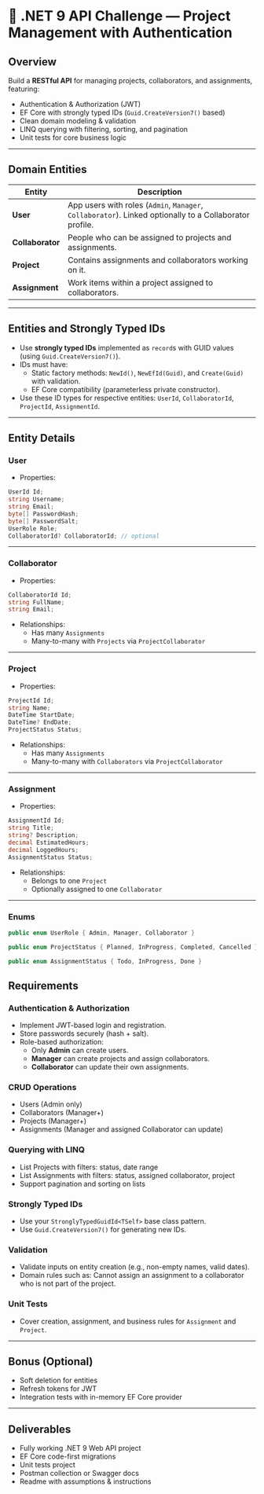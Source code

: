 # 🚀 .NET 9 API Challenge — Project Management with Authentication

## Overview

Build a **RESTful API** for managing projects, collaborators, and assignments, featuring:

- Authentication & Authorization (JWT)  
- EF Core with strongly typed IDs (`Guid.CreateVersion7()` based)  
- Clean domain modeling & validation  
- LINQ querying with filtering, sorting, and pagination  
- Unit tests for core business logic  

---

## Domain Entities

| **Entity**        | **Description**                                                        |
|-------------------|------------------------------------------------------------------------|
| **User**          | App users with roles (`Admin`, `Manager`, `Collaborator`). Linked optionally to a Collaborator profile. |
| **Collaborator**   | People who can be assigned to projects and assignments.                |
| **Project**       | Contains assignments and collaborators working on it.                  |
| **Assignment**    | Work items within a project assigned to collaborators.                 |

---

## Entities and Strongly Typed IDs

- Use **strongly typed IDs** implemented as `record`s with GUID values (using `Guid.CreateVersion7()`).
- IDs must have:
  - Static factory methods: `NewId()`, `NewEfId(Guid)`, and `Create(Guid)` with validation.
  - EF Core compatibility (parameterless private constructor).
- Use these ID types for respective entities: `UserId`, `CollaboratorId`, `ProjectId`, `AssignmentId`.

---

## Entity Details

### User

- Properties:
```csharp
UserId Id;
string Username;
string Email;
byte[] PasswordHash;
byte[] PasswordSalt;
UserRole Role;
CollaboratorId? CollaboratorId; // optional
```

---

### Collaborator

- Properties:
```csharp
CollaboratorId Id;
string FullName;
string Email;
```

- Relationships:
  - Has many `Assignments`
  - Many-to-many with `Projects` via `ProjectCollaborator`

---

### Project

- Properties:
```csharp
ProjectId Id;
string Name;
DateTime StartDate;
DateTime? EndDate;
ProjectStatus Status;
```

- Relationships:
  - Has many `Assignments`
  - Many-to-many with `Collaborators` via `ProjectCollaborator`

---

### Assignment

- Properties:
```csharp
AssignmentId Id;
string Title;
string? Description;
decimal EstimatedHours;
decimal LoggedHours;
AssignmentStatus Status;
```

- Relationships:
  - Belongs to one `Project`
  - Optionally assigned to one `Collaborator`

---

### Enums

```csharp
public enum UserRole { Admin, Manager, Collaborator }

public enum ProjectStatus { Planned, InProgress, Completed, Cancelled }

public enum AssignmentStatus { Todo, InProgress, Done }
```


## Requirements

### Authentication & Authorization
- Implement JWT-based login and registration.
- Store passwords securely (hash + salt).
- Role-based authorization:
  - Only **Admin** can create users.
  - **Manager** can create projects and assign collaborators.
  - **Collaborator** can update their own assignments.

### CRUD Operations
- Users (Admin only)
- Collaborators (Manager+)
- Projects (Manager+)
- Assignments (Manager and assigned Collaborator can update)

### Querying with LINQ
- List Projects with filters: status, date range
- List Assignments with filters: status, assigned collaborator, project
- Support pagination and sorting on lists

### Strongly Typed IDs
- Use your `StronglyTypedGuidId<TSelf>` base class pattern.
- Use `Guid.CreateVersion7()` for generating new IDs.

### Validation
- Validate inputs on entity creation (e.g., non-empty names, valid dates).
- Domain rules such as: Cannot assign an assignment to a collaborator who is not part of the project.

### Unit Tests
- Cover creation, assignment, and business rules for `Assignment` and `Project`.

---

## Bonus (Optional)
- Soft deletion for entities
- Refresh tokens for JWT
- Integration tests with in-memory EF Core provider

---

## Deliverables
- Fully working .NET 9 Web API project
- EF Core code-first migrations
- Unit tests project
- Postman collection or Swagger docs
- Readme with assumptions & instructions
